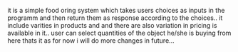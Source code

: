 it is a simple food oring system which takes users choices as inputs in the programm and then return them as response according to the choices..
it include varities in products and and there are also variation in pricing is available in it..
user can select quantities of the object he/she is buying from here
thats it as for now i will do more changes in future...
